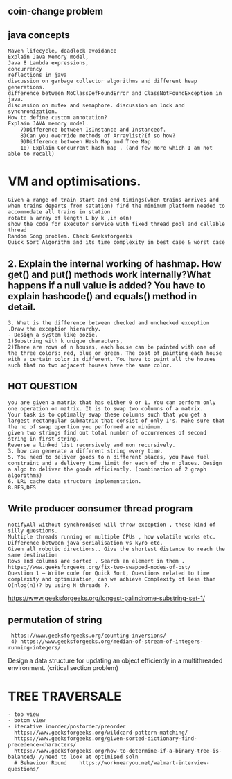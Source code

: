 ## coin-change problem
## java concepts 
    Maven lifecycle, deadlock avoidance
    Explain Java Memory model,     
    Java 8 Lambda expressions,     
    concurrency
    reflections in java    
    discussion on garbage collector algorithms and different heap generations.    
    difference between NoClassDefFoundError and ClassNotFoundException in java.   
    discussion on mutex and semaphore. discussion on lock and synchronization.       
    How to define custom annotation?
    Explain JAVA memory model.
        7)Difference between IsInstance and Instanceof.
        8)Can you override methods of Arraylist?If so how?
        9)Difference between Hash Map and Tree Map
        10) Explain Concurrent hash map . (and few more which I am not able to recall)
         
# VM and optimisations.
    Given a range of train start and end timings(when trains arrives and when trains departs from satation) find the minimum platform needed to accommodate all trains in station
    rotate a array of length L by k ,in o(n)  
    show the code for executor service with fixed thread pool and callable thread
    Random Song problem. Check Geeksforgeeks  
    Quick Sort Algorithm and its time complexity in best case & worst case  
   
## 2. Explain the internal working of hashmap. How get() and put() methods work internally?What happens if a null value is added? You have to explain hashcode() and equals() method in detail.
    3. What is the difference between checked and unchecked exception .Draw the exception hierarchy.
    - Design a system like oozie.  
    1)Substring with k unique characters,
    2)There are rows of n houses, each house can be painted with one of the three colors: red, blue or green. The cost of painting each house with a certain color is different. You have to paint all the houses such that no two adjacent houses have the same color.

## HOT QUESTION
    you are given a matrix that has either 0 or 1. You can perform only one operation on matrix. It is to swap two columns of a matrix.
    Your task is to optimally swap these columns such that you get a largest rectangular submatrix that consist of only 1's. Make sure that the no of swap opertion you performed are minimum.  
    given two strings find out total number of occurrences of second string in first string. 
    Reverse a linked list recursively and non recursively.  
    3. how can generate a different string every time.
    5. You need to deliver goods to n different places, you have fuel constraint and a delivery time limit for each of the n places. Design a algo to deliver the goods efficiently. (combination of 2 graph algorithms)
    6. LRU cache data structure implementation.
    8.BFS,DFS 
## Write producer consumer thread program
    notifyAll without synchronised will throw exception , these kind of silly questions.
    Multiple threads running on multiple CPUs , how volatile works etc.
    Difference between java serialisation vs kyro etc.  
    Given all robotic directions.. Give the shortest distance to reach the same destination
    Rows and columns are sorted . Search an element in them .
    https://www.geeksforgeeks.org/fix-two-swapped-nodes-of-bst/
    Question 1 – Write code for Quick Sort, Questions related to time complexity and optimization, can we achieve Complexity of less than O(nlog(n))? by using N threads ?.
 https://www.geeksforgeeks.org/longest-palindrome-substring-set-1/ 
 ## permutation of string 
     https://www.geeksforgeeks.org/counting-inversions/
     4) https://www.geeksforgeeks.org/median-of-stream-of-integers-running-integers/
     
 Design a data structure for updating an object efficiently in a multithreaded environment. (critical section problem)   
 # TREE TRAVERSALE 
    - top view
    - botom view
    - iterative inorder/postorder/preorder   
      https://www.geeksforgeeks.org/wildcard-pattern-matching/ 
      https://www.geeksforgeeks.org/given-sorted-dictionary-find-precedence-characters/
      https://www.geeksforgeeks.org/how-to-determine-if-a-binary-tree-is-balanced/ //need to look at optimised soln
      # Behaviour Round    https://worknearyou.net/walmart-interview-questions/
